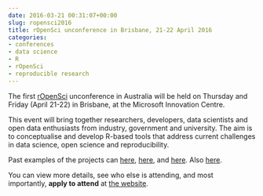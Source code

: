 ```yaml
---
date: 2016-03-21 00:31:07+00:00
slug: ropensci2016
title: rOpenSci unconference in Brisbane, 21-22 April 2016
categories:
- conferences
- data science
- R
- rOpenSci
- reproducible research
---
```


The first [rOpenSci](http://ropensci.org/) unconference in Australia will be held on Thursday and Friday (April 21-22) in Brisbane, at the Microsoft Innovation Centre.

This event will bring together researchers, developers, data scientists and open data enthusiasts from industry, government and university. The aim is to conceptualise and develop R-based tools that address current challenges in data science, open science and reproducibility.

Past examples of the projects can [here](https://github.com/ropensci/hackathon/issues), [here](https://github.com/ropensci/unconf/issues), and [here](https://github.com/ropensci/unconf16/issues). Also [here](https://www.youtube.com/watch?v=iUcm5COsKJo).

You can view more details, see who else is attending, and most importantly, **apply to attend** at [the website](http://auunconf.ropensci.org/).
